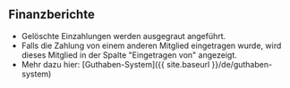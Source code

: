 ## Finanzberichte

* Gelöschte Einzahlungen werden ausgegraut angeführt.
* Falls die Zahlung von einem anderen Mitglied eingetragen wurde, wird dieses Mitglied in der Spalte "Eingetragen von" angezeigt.
* Mehr dazu hier: [Guthaben-System]({{ site.baseurl }}/de/guthaben-system)